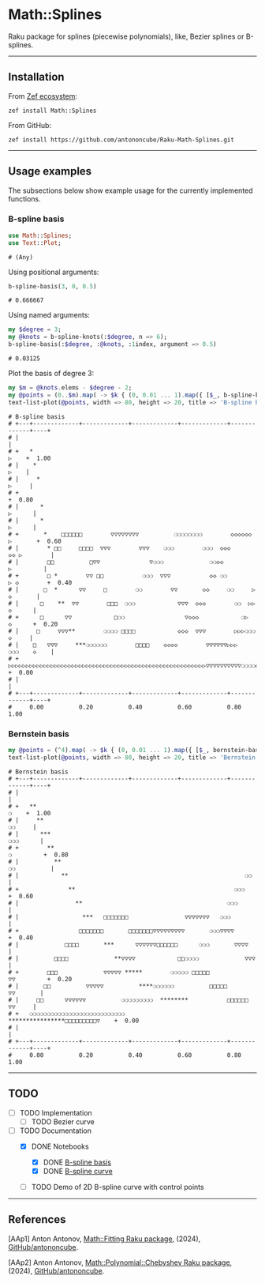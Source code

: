 # Math::Splines

Raku package for splines (piecewise polynomials), like, Bezier splines or B-splines.

------

## Installation

From [Zef ecosystem](https://raku.land):

```
zef install Math::Splines
```

From GitHub:

```
zef install https://github.com/antononcube/Raku-Math-Splines.git
```

------

## Usage examples

The subsections below show example usage for the currently implemented functions.

### B-spline basis

```raku
use Math::Splines;
use Text::Plot;
```
```
# (Any)
```

Using positional arguments:

```raku
b-spline-basis(3, 0, 0.5)
```
```
# 0.666667
```


Using named arguments:

```raku
my $degree = 3; 
my @knots = b-spline-knots(:$degree, n => 6);
b-spline-basis(:$degree, :@knots, :1index, argument => 0.5)
```
```
# 0.03125
```

Plot the basis of degree 3:

```raku
my $m = @knots.elems - $degree - 2;
my @points = (0..$m).map( -> $k { (0, 0.01 ... 1).map({ [$_, b-spline-basis(:$degree, :@knots, index => $k, argument => $_)] }) })».Array;
text-list-plot(@points, width => 80, height => 20, title => 'B-spline basis')
```
```
# B-spline basis                                 
# +---+-------------+-------------+-------------+-------------+-------------+----+      
# |                                                                              |      
# +   *                                                                     ▷    +  1.00
# |    *                                                                    ▷    |      
# |     *                                                                  ▷     |      
# +                                                                              +  0.80
# |      *                                                                ▷      |      
# |      *                                                                ▷      |      
# +       *    □□□□□□        ▽▽▽▽▽▽▽▽          ❍❍❍❍❍❍❍❍        ◇◇◇◇◇◇    ▷       +  0.60
# |        * □□     □□□□  ▽▽▽        ▽▽▽    ❍❍❍        ❍❍❍  ◇◇◇      ◇◇ ▷        |      
# |        □□          □▽▽              ▽❍❍❍             ❍❍◇◇          ▷         |      
# +        □ *        ▽▽ □□           ❍❍❍  ▽▽▽           ◇◇ ❍❍        ▷ ◇        +  0.40
# |       □  *      ▽▽     □        ❍❍        ▽▽       ◇◇     ❍❍     ▷   ◇       |      
# |      □    **  ▽▽        □□□  ❍❍❍            ▽▽▽  ◇◇◇        ❍❍  ▷▷    ◇      |      
# +      □      ▽▽            □❍❍                 ▽◇◇◇            ❍▷      ◇      +  0.20
# |     □     ▽▽▽**        ❍❍❍❍ □□□□            ◇◇◇  ▽▽▽        ▷▷▷❍❍❍     ◇     |      
# |    □   ▽▽▽     ***❍❍❍❍❍❍        □□□□    ◇◇◇◇        ▽▽▽▽▽▽▷▷▷    ❍❍❍    ◇    |      
# +   ▷▷▷▷▷▷▷▷▷▷▷▷▷▷▷▷▷▷▷▷▷▷▷▷▷▷▷▷▷▷▷▷▷▷▷▷▷▷▷▷▷▷▷▷▷▷▷▷▷▷▷▷▷▷▷▷▽▽▽▽▽▽▽▽▽▽❍❍❍❍◇    +  0.00
# |                                                                              |      
# +---+-------------+-------------+-------------+-------------+-------------+----+      
#     0.00          0.20          0.40          0.60          0.80          1.00
```

### Bernstein basis

```raku
my @points = (^4).map( -> $k { (0, 0.01 ... 1).map({ [$_, bernstein-basis(3, $k, $_)] }) })».Array;
text-list-plot(@points, width => 80, height => 20, title => 'Bernstein basis')
```
```
# Bernstein basis                                 
# +---+-------------+-------------+-------------+-------------+-------------+----+      
# |                                                                              |      
# +   **                                                                    ❍    +  1.00
# |     **                                                                ❍❍     |      
# |      ***                                                            ❍❍❍      |      
# +        **                                                          ❍         +  0.80
# |          **                                                      ❍❍          |      
# |            **                                                  ❍❍            |      
# +              **                                             ❍❍❍              +  0.60
# |                **                                         ❍❍❍                |      
# |                  ***   □□□□□□□                ▽▽▽▽▽▽▽   ❍❍❍                  |      
# +                 □□□□□□□       □□□□□□□▽▽▽▽▽▽▽▽▽       ❍❍❍▽▽▽▽                 +  0.40
# |             □□□□       ***      ▽▽▽▽▽▽□□□□□□      ❍❍❍       ▽▽▽▽             |      
# |          □□□□             **▽▽▽▽            □□❍❍❍❍             ▽▽▽           |      
# +        □□□             ▽▽▽▽▽ *****        ❍❍❍❍❍ □□□□□             ▽▽         +  0.20
# |       □□          ▽▽▽▽▽          ****❍❍❍❍❍❍          □□□□□          ▽▽       |      
# |     □□      ▽▽▽▽▽▽          ❍❍❍❍❍❍❍❍❍  ********           □□□□□□      ▽▽     |      
# +   ❍❍❍❍❍❍❍❍❍❍❍❍❍❍❍❍❍❍❍❍❍❍❍❍❍❍❍                  ****************□□□□□□□□□▽    +  0.00
# |                                                                              |      
# +---+-------------+-------------+-------------+-------------+-------------+----+      
#     0.00          0.20          0.40          0.60          0.80          1.00
```

-------

## TODO

- [ ] TODO Implementation
  - [ ] TODO Bezier curve
- [ ] TODO Documentation
  - [X] DONE Notebooks
    - [X] DONE [B-spline basis](./docs/B-spline-basis.ipynb)
    - [X] DONE [B-spline curve](./docs/B-spline-curve.ipynb)
  - [ ] TODO Demo of 2D B-spline curve with control points


-------

## References

[AAp1] Anton Antonov,
[Math::Fitting Raku package](https://github.com/antononcube/Raku-Math-Fitting),
(2024),
[GitHub/antononcube](https://github.com/antononcube).

[AAp2] Anton Antonov,
[Math::Polynomial::Chebyshev Raku package](https://github.com/antononcube/Raku-Math-Polynomial-Chebyshev),
(2024),
[GitHub/antononcube](https://github.com/antononcube).

